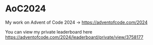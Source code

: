 # AoC2024
My work on Advent of Code 2024 -> https://adventofcode.com/2024

You can view my private leaderboard here https://adventofcode.com/2024/leaderboard/private/view/3758177

